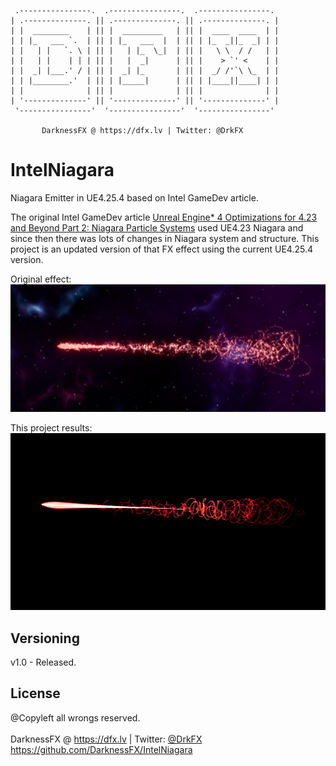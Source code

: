      .----------------.  .----------------.  .----------------. 
    | .--------------. || .--------------. || .--------------. |
    | |  ________    | || |  _________   | || |  ____  ____  | |
    | | |_   ___ `.  | || | |_   ___  |  | || | |_  _||_  _| | |
    | |   | |   `. \ | || |   | |_  \_|  | || |   \ \  / /   | |
    | |   | |    | | | || |   |  _|      | || |    > `' <    | |
    | |  _| |___.' / | || |  _| |_       | || |  _/ /'`\ \_  | |
    | | |________.'  | || | |_____|      | || | |____||____| | |
    | |              | || |              | || |              | |
    | '--------------' || '--------------' || '--------------' |
     '----------------'  '----------------'  '----------------' 

           DarknessFX @ https://dfx.lv | Twitter: @DrkFX

# IntelNiagara

Niagara Emitter in UE4.25.4 based on Intel GameDev article.

The original Intel GameDev article <a href="https://software.intel.com/content/www/us/en/develop/articles/unreal-engine-4-optimizations-for-423-and-beyond-part-2-niagara-particle-systems.html" target="_blank">Unreal Engine* 4 Optimizations for 4.23 and Beyond Part 2: Niagara Particle Systems</a> used UE4.23 Niagara and since then there was lots of changes in Niagara system and structure. This project is an updated version of that FX effect using the current UE4.25.4 version.

Original effect:<br/>
<img src="https://github.com/DarknessFX/IntelNiagara/blob/main/ContentRaw/IntelNiagara_article.png" width="640px" />

This project results:<br/>
<img src="https://github.com/DarknessFX/IntelNiagara/blob/main/ContentRaw/IntelNiagara.jpg" width="640px" />
<br/>
## Versioning

v1.0 - Released.

## License

@Copyleft all wrongs reserved. <br/><br/>
DarknessFX @ <a href="https://dfx.lv" target="_blank">https://dfx.lv</a> | Twitter: <a href="https://twitter.com/DrkFX" target="_blank">@DrkFX</a> <br/>https://github.com/DarknessFX/IntelNiagara

